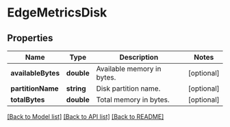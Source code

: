 # EdgeMetricsDisk

## Properties
Name | Type | Description | Notes
------------ | ------------- | ------------- | -------------
**availableBytes** | **double** | Available memory in bytes. | [optional] 
**partitionName** | **string** | Disk partition name. | [optional] 
**totalBytes** | **double** | Total memory in bytes. | [optional] 

[[Back to Model list]](../README.md#documentation-for-models) [[Back to API list]](../README.md#documentation-for-api-endpoints) [[Back to README]](../README.md)


